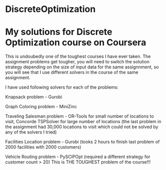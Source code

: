 # DiscreteOptimization

# My solutions for Discrete Optimization course on Coursera

This is undoubedly one of the toughest courses I have ever taken. 
The assignment problems get tougher, you will need to switch the solution strategy depending on the size of input data for the same assignnment,
so you will see that I use different solvers in the course of the same assignment.

I have used following solvers for each of the problems:

Knapsack problem - Gurobi

Graph Coloring problem - MiniZinc

Traveling Salesman problem - OR-Tools for small number of locations to visit, Concorde TSPSolver for large number of locations (the last problem in the assignment had 30,000 locations to visit which could not be solved by any of the solvers I tried)

Facilities Location problem - Gurobi (tooks 2 hours to finish last problem of 2000 facilities with 2000 customers)

Vehicle Routing problem - PySCIPOpt (required a different strategy for customer count > 20)
This is THE TOUGHEST problem of the course!!!

